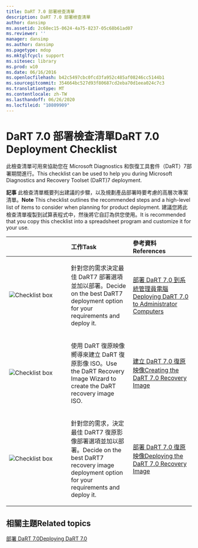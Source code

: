 ```yaml
---
title: DaRT 7.0 部署檢查清單
description: DaRT 7.0 部署檢查清單
author: dansimp
ms.assetid: 2c68ec15-0624-4a75-8237-05c68b61ad07
ms.reviewer: ''
manager: dansimp
ms.author: dansimp
ms.pagetype: mdop
ms.mktglfcycl: support
ms.sitesec: library
ms.prod: w10
ms.date: 06/16/2016
ms.openlocfilehash: b42c5497cbc0fcd3fa952c485af08246cc5144b1
ms.sourcegitcommit: 354664bc527d93f80687cd2eba70d1eea024c7c3
ms.translationtype: MT
ms.contentlocale: zh-TW
ms.lasthandoff: 06/26/2020
ms.locfileid: "10809909"
---
```

# <span data-ttu-id="b4946-103">DaRT 7.0 部署檢查清單</span><span class="sxs-lookup"><span data-stu-id="b4946-103">DaRT 7.0 Deployment Checklist</span></span>


<span data-ttu-id="b4946-104">此檢查清單可用來協助您在 Microsoft Diagnostics 和恢復工具套件（DaRT）7部署期間進行。</span><span class="sxs-lookup"><span data-stu-id="b4946-104">This checklist can be used to help you during Microsoft Diagnostics and Recovery Toolset (DaRT)7 deployment.</span></span>

<span data-ttu-id="b4946-105">**記事** 此檢查清單概要列出建議的步驟，以及規劃產品部署時要考慮的高層次專案清單。</span><span class="sxs-lookup"><span data-stu-id="b4946-105">**Note** This checklist outlines the recommended steps and a high-level list of items to consider when planning for product deployment.</span></span> <span data-ttu-id="b4946-106">建議您將此檢查清單複製到試算表程式中，然後將它自訂為供您使用。</span><span class="sxs-lookup"><span data-stu-id="b4946-106">It is recommended that you copy this checklist into a spreadsheet program and customize it for your use.</span></span>

 

<table>
<colgroup>
<col width="33%" />
<col width="33%" />
<col width="33%" />
</colgroup>
<thead>
<tr class="header">
<th align="left"></th>
<th align="left"><span data-ttu-id="b4946-107">工作</span><span class="sxs-lookup"><span data-stu-id="b4946-107">Task</span></span></th>
<th align="left"><span data-ttu-id="b4946-108">參考資料</span><span class="sxs-lookup"><span data-stu-id="b4946-108">References</span></span></th>
</tr>
</thead>
<tbody>
<tr class="odd">
<td align="left"><img src="images/checklistbox.gif" alt="Checklist box" /></td>
<td align="left"><p><span data-ttu-id="b4946-109">針對您的需求決定最佳 DaRT7 部署選項並加以部署。</span><span class="sxs-lookup"><span data-stu-id="b4946-109">Decide on the best DaRT7 deployment option for your requirements and deploy it.</span></span></p></td>
<td align="left"><p><a href="deploying-dart-70-to-administrator-computers-dart-7.md" data-raw-source="[Deploying DaRT 7.0 to Administrator Computers](deploying-dart-70-to-administrator-computers-dart-7.md)"><span data-ttu-id="b4946-110">部署 DaRT 7.0 到系統管理員電腦</span><span class="sxs-lookup"><span data-stu-id="b4946-110">Deploying DaRT 7.0 to Administrator Computers</span></span></a></p></td>
</tr>
<tr class="even">
<td align="left"><img src="images/checklistbox.gif" alt="Checklist box" /></td>
<td align="left"><p><span data-ttu-id="b4946-111">使用 DaRT 復原映像嚮導來建立 DaRT 復原影像 ISO。</span><span class="sxs-lookup"><span data-stu-id="b4946-111">Use the DaRT Recovery Image Wizard to create the DaRT recovery image ISO.</span></span></p></td>
<td align="left"><p><a href="creating-the-dart-70-recovery-image-dart-7.md" data-raw-source="[Creating the DaRT 7.0 Recovery Image](creating-the-dart-70-recovery-image-dart-7.md)"><span data-ttu-id="b4946-112">建立 DaRT 7.0 復原映像</span><span class="sxs-lookup"><span data-stu-id="b4946-112">Creating the DaRT 7.0 Recovery Image</span></span></a></p></td>
</tr>
<tr class="odd">
<td align="left"><img src="images/checklistbox.gif" alt="Checklist box" /></td>
<td align="left"><p><span data-ttu-id="b4946-113">針對您的需求，決定最佳 DaRT7 復原影像部署選項並加以部署。</span><span class="sxs-lookup"><span data-stu-id="b4946-113">Decide on the best DaRT7 recovery image deployment option for your requirements and deploy it.</span></span></p></td>
<td align="left"><p><a href="deploying-the-dart-70-recovery-image-dart-7.md" data-raw-source="[Deploying the DaRT 7.0 Recovery Image](deploying-the-dart-70-recovery-image-dart-7.md)"><span data-ttu-id="b4946-114">部署 DaRT 7.0 復原映像</span><span class="sxs-lookup"><span data-stu-id="b4946-114">Deploying the DaRT 7.0 Recovery Image</span></span></a></p></td>
</tr>
</tbody>
</table>

 

## <span data-ttu-id="b4946-115">相關主題</span><span class="sxs-lookup"><span data-stu-id="b4946-115">Related topics</span></span>


[<span data-ttu-id="b4946-116">部署 DaRT 7.0</span><span class="sxs-lookup"><span data-stu-id="b4946-116">Deploying DaRT 7.0</span></span>](deploying-dart-70-new-ia.md)

 

 





